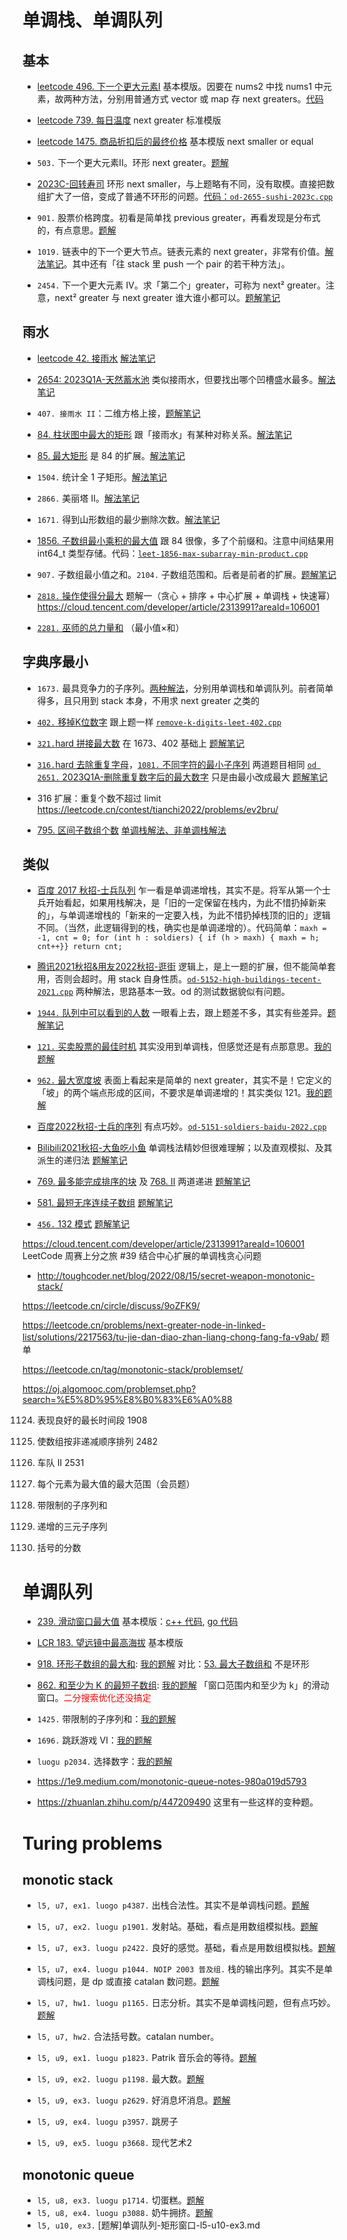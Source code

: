 # 单调栈、单调队列

## 基本

- [leetcode 496. 下一个更大元素I](https://leetcode.cn/problems/next-greater-element-i/) 基本模版。因要在 nums2 中找 nums1 中元素，故两种方法，分别用普通方式 vector 或 map 存 next greaters。[代码](code/leet-496-next-greater-element-i.cpp)

- [leetcode 739. 每日温度](https://leetcode.cn/problems/daily-temperatures/) next greater 标准模版

- [leetcode 1475. 商品折扣后的最终价格](https://leetcode.cn/problems/final-prices-with-a-special-discount-in-a-shop/) 基本模版 next smaller or equal

- `503.` 下一个更大元素II。环形 next greater。[题解](leet-503-下一个更大元素ii.md)

- [2023C-回转寿司](https://oj.algomooc.com/problem.php?id=2655) 环形 next smaller，与上题略有不同，没有取模。直接把数组扩大了一倍，变成了普通不环形的问题。[代码：`od-2655-sushi-2023c.cpp`](code/od-2655-sushi-2023c.cpp)

- `901.` 股票价格跨度。初看是简单找 previous greater，再看发现是分布式的，有点意思。[题解](leet-901-股票价格跨度.md)

- `1019.` 链表中的下一个更大节点。链表元素的 next greater，非常有价值。[解法笔记](leet-1019-链表中的下一个更大节点.md)。其中还有「往 stack 里 push 一个 pair 的若干种方法」。

- `2454.` 下一个更大元素 IV。求「第二个」greater，可称为 next² greater。注意，next² greater 与 next greater 谁大谁小都可以。[题解笔记](leet-2454-下一个更大元素iv.md)

## 雨水

- [leetcode 42. 接雨水](https://leetcode.cn/problems/trapping-rain-water/) [解法笔记](leet-42-接雨水多种方法.md)

- [2654: 2023Q1A-天然蓄水池](https://oj.algomooc.com/problem.php?id=2654) 类似接雨水，但要找出哪个凹槽盛水最多。[解法笔记](od-2654-天然蓄水池-接雨水单槽.md)

- `407. 接雨水 II`：二维方格上接，[题解笔记](leet-407-接雨水II.md)

- [84. 柱状图中最大的矩形](https://leetcode.cn/problems/largest-rectangle-in-histogram/) 跟「接雨水」有某种对称关系。[解法笔记](leet-84-柱状图中最大矩形.md)

- [85. 最大矩形](https://leetcode.cn/problems/maximal-rectangle) 是 84 的扩展。[解法笔记](leet-85-最大矩形.md)

- `1504.` 统计全 1 子矩形。[解法笔记]()

- `2866.` 美丽塔 II。[解法笔记]()

- `1671.` 得到山形数组的最少删除次数。[解法笔记]()

- [1856. 子数组最小乘积的最大值](https://leetcode.cn/problems/maximum-subarray-min-product/) 跟 84 很像，多了个前缀和。注意中间结果用 int64_t 类型存储。代码：[`leet-1856-max-subarray-min-product.cpp`](code/leet-1856-max-subarray-min-product.cpp)

- `907.` 子数组最小值之和。`2104.` 子数组范围和。后者是前者的扩展。[题解笔记](leet-907-2104-子数组范围和.md)

- [`2818.` 操作使得分最大](https://leetcode.cn/problems/apply-operations-to-maximize-score/)
题解一（贪心 + 排序 + 中心扩展 + 单调栈 + 快速幂）
https://cloud.tencent.com/developer/article/2313991?areaId=106001

- [`2281.` 巫师的总力量和](https://leetcode.cn/problems/sum-of-total-strength-of-wizards/) （最小值×和）

## 字典序最小

- `1673.` 最具竞争力的子序列。[两种解法](leet-1673-竞争力子序列.md)，分别用单调栈和单调队列。前者简单得多，且只用到 stack 本身，不用求 next greater 之类的

- [`402.` 移掉K位数字](https://leetcode.cn/problems/remove-k-digits/) 跟上题一样 [`remove-k-digits-leet-402.cpp`](code/remove-k-digits-leet-402.cpp)

- [`321.`hard 拼接最大数](https://leetcode.cn/problems/create-maximum-number/) 在 1673、402 基础上 [题解笔记](leet-321-拼接最大数.md)

- [`316.`hard 去除重复字母](https://leetcode.cn/problems/remove-duplicate-letters/)，[`1081.` 不同字符的最小子序列](https://leetcode.cn/problems/smallest-subsequence-of-distinct-characters) 两道题目相同 [`od 2651.` 2023Q1A-删除重复数字后的最大数字](https://oj.algomooc.com/problem.php?id=2651) 只是由最小改成最大 [题解笔记](leet-316-1081-od-2651-去除重复字母.md)

- 316 扩展：重复个数不超过 limit  https://leetcode.cn/contest/tianchi2022/problems/ev2bru/

- [795. 区间子数组个数](https://leetcode.cn/problems/number-of-subarrays-with-bounded-maximum/) [单调栈解法、非单调栈解法](leet-795-区间子数组个数.md)

## 类似

- [百度 2017 秋招-士兵队列](https://oj.algomooc.com/problem.php?id=5150) 乍一看是单调递增栈，其实不是。将军从第一个士兵开始看起，如果用栈解决，是「旧的一定保留在栈内，为此不惜扔掉新来的」，与单调递增栈的「新来的一定要入栈，为此不惜扔掉栈顶的旧的」逻辑不同。（当然，此逻辑得到的栈，确实也是单调递增的）。代码简单：`maxh = -1, cnt = 0; for (int h : soldiers) { if (h > maxh) { maxh = h; cnt++}} return cnt;`

- [腾讯2021秋招&用友2022秋招-逛街](https://oj.algomooc.com/problem.php?id=5152) 逻辑上，是上一题的扩展，但不能简单套用，否则会超时。用 stack 自身性质。[`od-5152-high-buildings-tecent-2021.cpp`](code/od-5152-high-buildings-tecent-2021.cpp) 两种解法，思路基本一致。od 的测试数据貌似有问题。

- [`1944.` 队列中可以看到的人数](https://leetcode.cn/problems/number-of-visible-people-in-a-queue/) 一眼看上去，跟上题差不多，其实有些差异。[题解笔记](leet-1994-队列中可以看到的人数.md)

- [`121.` 买卖股票的最佳时机](https://leetcode.cn/problems/best-time-to-buy-and-sell-stock/) 其实没用到单调栈，但感觉还是有点那意思。[我的题解](leet-121-买卖股票最佳时机.md)

- [`962.` 最大宽度坡](https://leetcode.cn/problems/maximum-width-ramp/) 表面上看起来是简单的 next greater，其实不是！它定义的「坡」的两个端点形成的区间，不要求是单调递增的！其实类似 121。[我的题解](leet-962-最大宽度坡.md)

- [百度2022秋招-士兵的序列](https://oj.algomooc.com/problem.php?id=5151) 有点巧妙。[`od-5151-soldiers-baidu-2022.cpp`](code/od-5151-soldiers-baidu-2022.cpp)

- [Bilibili2021秋招-大鱼吃小鱼](https://oj.algomooc.com/problem.php?id=5153) 单调栈法精妙但很难理解；以及直观模拟、及其派生的递归法 [题解笔记](od-5153-大鱼吃小鱼.md)

- [769. 最多能完成排序的块](https://leetcode.cn/problems/max-chunks-to-make-sorted/) 及 [768. II](https://leetcode.cn/problems/max-chunks-to-make-sorted-ii) 两道递进 [题解笔记](leet-769-768-最多能完成排序的块.md)

- [581. 最短无序连续子数组](https://leetcode.cn/problems/shortest-unsorted-continuous-subarray/) [题解笔记](leet-581-最短无序连续子数组.md)

- [`456.` 132 模式](https://leetcode.cn/problems/132-pattern/) [题解笔记](leet-456-模式132.md)

https://cloud.tencent.com/developer/article/2313991?areaId=106001 LeetCode 周赛上分之旅 #39 结合中心扩展的单调栈贪心问题


- http://toughcoder.net/blog/2022/08/15/secret-weapon-monotonic-stack/

https://leetcode.cn/circle/discuss/9oZFK9/

https://leetcode.cn/problems/next-greater-node-in-linked-list/solutions/2217563/tu-jie-dan-diao-zhan-liang-chong-fang-fa-v9ab/  题单

https://leetcode.cn/tag/monotonic-stack/problemset/

https://oj.algomooc.com/problemset.php?search=%E5%8D%95%E8%B0%83%E6%A0%88


1124. 表现良好的最长时间段 1908

2289. 使数组按非递减顺序排列 2482
1776. 车队 II 2531
2832. 每个元素为最大值的最大范围（会员题）


1425. 带限制的子序列和
334. 递增的三元子序列
856. 括号的分数



# 单调队列

- [239. 滑动窗口最大值](https://leetcode.cn/problems/sliding-window-maximum/) 基本模版：[c++ 代码](code/sliding-window-max-leet-239.cpp), [go 代码](code/sliding-window-max-leet-239.go)
- [LCR 183. 望远镜中最高海拔](https://leetcode.cn/problems/hua-dong-chuang-kou-de-zui-da-zhi-lcof/) 基本模版
- [918. 环形子数组的最大和](https://leetcode.cn/problems/maximum-sum-circular-subarray/): [我的题解](单调队列-leet-918-环形子数组最大和.md) 对比：[53. 最大子数组和](../dp/dp-01-最大连续子段和-L4-u14-ex1-leet-53-多种方法.md) 不是环形
- [862. 和至少为 K 的最短子数组](https://leetcode.cn/problems/shortest-subarray-with-sum-at-least-k/): [我的题解](单调队列-leet-862-和至少为K的最短子数组.md) 「窗口范围内和至少为 k」的滑动窗口。<font color="red">二分搜索优化还没搞定</font>
- `1425.` 带限制的子序列和：[我的题解](leet-1425-带限制的子序列和.md)
- `1696.` 跳跃游戏 VI：[我的题解]()
- `luogu p2034.` 选择数字：[我的题解]()


- https://1e9.medium.com/monotonic-queue-notes-980a019d5793
- https://zhuanlan.zhihu.com/p/447209490 这里有一些这样的变种题。


# Turing problems

## monotic stack
- `l5, u7, ex1. luogo p4387.` 出栈合法性。其实不是单调栈问题。[题解](luogu-p4387-验证出栈合法性.md)
- `l5, u7, ex2. luogu p1901.` 发射站。基础，看点是用数组模拟栈。[题解](luogu-p1901-发射站.md)
- `l5, u7, ex3. luogu p2422.` 良好的感觉。基础，看点是用数组模拟栈。[题解](luogu-p2422-良好的感觉.md)
- `l5, u7, ex4. luogu p1044. NOIP 2003 普及组.` 栈的输出序列。其实不是单调栈问题，是 dp 或直接 catalan 数问题。[题解](../dp/luogu-p1044-栈的输出序列有多少种.md)
- `l5, u7, hw1. luogu p1165.` 日志分析。其实不是单调栈问题，但有点巧妙。[题解](luogo-p1165-日志分析.md)
- `l5, u7, hw2.` 合法括号数。catalan number。

- `l5, u9, ex1. luogu p1823.` Patrik 音乐会的等待。[题解](luogu-p1823-Patrik音乐会的等待.md)
- `l5, u9, ex2. luogu p1198.` 最大数。[题解](luogu-p1198-最大数.md)
- `l5, u9, ex3. luogu p2629.` 好消息坏消息。[题解](luogu-p2629-好消息坏消息.md)
- `l5, u9, ex4. luogu p3957.` 跳房子
- `l5, u9, ex5. luogu p3668.` 现代艺术2

## monotonic queue
- `l5, u8, ex3. luogu p1714.` 切蛋糕。[题解](luogu-p1714-切蛋糕-最大不定长子段和.md)
- `l5, u8, ex4. luogu p3088.` 奶牛拥挤。[题解](luogu-p3088-奶牛拥挤.md)
- `l5, u10, ex3.` [题解]单调队列-矩形窗口-l5-u10-ex3.md
